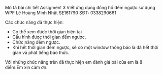 Mô tả bài chi tiết Assigment 3 Viết ứng dụng đồng hồ đếm ngược sử dụng WPF
	Lê Hoàng Minh Nhật 
	SE161790 
	SĐT: 0338290661

Các chức năng đã thực hiện:

- Có thể xem được thời gian hiện tại
- Cấu hình được thời gian đếm ngược.
- Chức năng đếm ngược.
- Khi hết thời gian đếm ngược, sẽ có một window thông báo là đã hết thời gian và phát tiếng báo thức.

Với những chức năng trên đã thực hiện em đánh giá bài của em là 8 điểm.Em xin cảm ơn.
